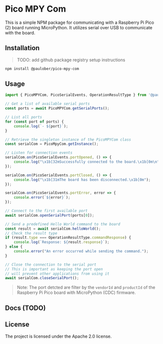 # Pico MPY Com

This is a simple NPM package for communicating with a Raspberry Pi Pico (2) board running MicroPython.
It utilizes serial over USB to communicate with the board.

## Installation

> TODO: add github package registry setup instructions

```bash
npm install @paulober/pico-mpy-com
```

## Usage

```typescript
import { PicoMPYCom, PicoSerialEvents, OperationResultType } from '@paulober/pico-mpy-com';

// Get a list of available serial ports
const ports = await PicoMPYCom.getSerialPorts();

// List all ports
for (const port of ports) {
    console.log(`- ${port}`);
}

// Retrieve the singleton instance of the PicoMPYCom class
const serialCom = PicoMpyCom.getInstance();

// Listen for connection events
serialCom.on(PicoSerialEvents.portOpened, () => {
    console.log("\x1b[32mSuccessfully connected to the board.\x1b[0m\n");
});

serialCom.on(PicoSerialEvents.portClosed, () => {
    console.log("\x1b[31mThe board has been disconnected.\x1b[0m");
});

serialCom.on(PicoSerialEvents.portError, error => {
    console.error(`${error}`);
});

// Connect to the first available port
await serialCom.openSerialPort(ports[0]);

// Send a predefined Hello World command to the board
const result = await serialCom.helloWorld();
// Check the result type
if (result.type === OperationResultType.commandResponse) {
    console.log(`Response: ${result.response}`);
} else {
    console.error("An error occurred while sending the command.");
}

// Close the connection to the serial port
// This is important as keeping the port open
// will prevent other applications from using it
await serialCom.closeSerialPort();
```

> Note: The port detcted are filter by the `vendorId` and `productId` of the Raspberry Pi Pico board with MicroPython (CDC) firmware.

## Docs (TODO)


## License

The project is licensed under the Apache 2.0 license.
